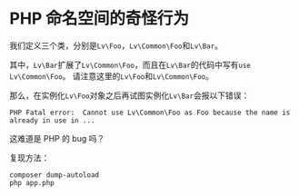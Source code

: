 # PHP 命名空间的奇怪行为

我们定义三个类，分别是`Lv\Foo`，`Lv\Common\Foo`和`Lv\Bar`。

其中，`Lv\Bar`扩展了`Lv\Common\Foo`，而且在`Lv\Bar`的代码中写有`use Lv\Common\Foo`。
请注意这里的`Lv\Foo`和`Lv\Common\Foo`。

那么，在实例化`Lv\Foo`对象之后再试图实例化`Lv\Bar`会报以下错误：
```
PHP Fatal error:  Cannot use Lv\Common\Foo as Foo because the name is already in use in ...
```

这难道是 PHP 的 bug 吗？

复现方法：
```
composer dump-autoload
php app.php
```
